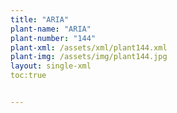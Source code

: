```yaml
---
title: "ARIA"
plant-name: "ARIA"
plant-number: "144"
plant-xml: /assets/xml/plant144.xml
plant-img: /assets/img/plant144.jpg
layout: single-xml
toc:true


---
```

